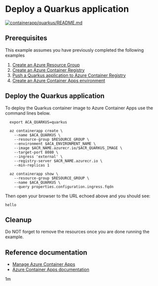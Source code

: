 # Deploy a Quarkus application

[![containerapp/quarkus/README.md](https://github.com/Azure-Samples/java-on-azure-examples/actions/workflows/containerapp_quarkus_README_md.yml/badge.svg)](https://github.com/Azure-Samples/java-on-azure-examples/actions/workflows/containerapp_quarkus_README_md.yml)

## Prerequisites

<!-- 

  if [[ -z $REGION ]]; then
    export REGION=westus
  fi

  -->
<!-- workflow.cron(0 3 * * 3) -->
<!-- workflow.include(../../acr/quarkus/README.md) -->
<!-- workflow.include(../create-environment/README.md) -->

This example assumes you have previously completed the following examples

1. [Create an Azure Resource Group](../../group/create/README.md)
1. [Create an Azure Container Registry](../../acr/create/README.md)
1. [Push a Quarkus application to Azure Container Registry](../../acr/quarkus/README.md)
1. [Create an Azure Container Apps environment](../create-environment/README.md)

## Deploy the Quarkus application

To deploy the Quarkus container image to Azure Container Apps use the
command lines below.

```shell
  export ACA_QUARKUS=quarkus

  az containerapp create \
    --name $ACA_QUARKUS \
    --resource-group $RESOURCE_GROUP \
    --environment $ACA_ENVIRONMENT_NAME \
    --image $ACR_NAME.azurecr.io/$ACR_QUARKUS_IMAGE \
    --target-port 8080 \
    --ingress 'external' \
    --registry-server $ACR_NAME.azurecr.io \
    --min-replicas 1

  az containerapp show \
    --resource-group $RESOURCE_GROUP \
    --name $ACA_QUARKUS \
    --query properties.configuration.ingress.fqdn
```

Then open your browser to the URL echoed above and you should see:

```text
hello
```

<!-- workflow.directOnly()

  sleep 60
  export URL=https://$(az containerapp show --resource-group $RESOURCE_GROUP --name $ACA_QUARKUS --query properties.configuration.ingress.fqdn --output tsv)
  export RESULT=$(curl $URL)
  az group delete --name $RESOURCE_GROUP --yes || true
  if [[ "$RESULT" != *"hello"* ]]; then
    echo "Response did not contain 'hello'"
    exit 1
  fi

  -->

## Cleanup

Do NOT forget to remove the resources once you are done running the example.

## Reference documentation

* [Manage Azure Container Apps](https://docs.microsoft.com/cli/azure/containerapp)
* [Azure Container Apps documentation](https://docs.microsoft.com/azure/container-apps)

1m
